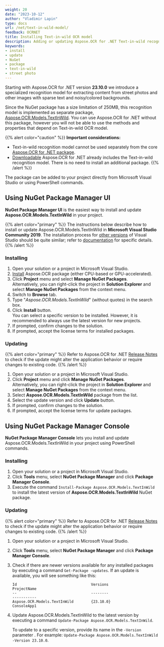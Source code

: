 ```yaml
---
weight: 20
date: "2023-10-12"
author: "Vladimir Lapin"
type: docs
url: /net/text-in-wild-model/
feedback: OCRNET
title: Installing Text-in-wild OCR model
description: Adding or updating Aspose.OCR for .NET Text-in-wild recognition model in your project.
keywords:
- install
- update
- NuGet
- package
- text-in-wild
- street photo
---
```


Starting with Aspose.OCR for .NET version **23.10.0** we introduce a specialized recognition model for extracting content from street photos and other images with sparse text and noisy/colored backgrounds.

Since the NuGet package has a size limitation of 250MB, this recognition model is implemented as separate package, [Aspose.OCR.Models.TextInWild](https://www.nuget.org/packages/Aspose.OCR.Models.TextInWild). You can use Aspose.OCR for .NET without this package, however you will not be able to use the methods and properties that depend on Text-in-wild OCR model.

{{% alert color="caution" %}} 
**Important considerations:**

- Text-in-wild recognition model cannot be used separately from the core [Aspose.OCR for .NET package](/ocr/net/installation/).
- [Downloadable](/ocr/net/installation/#downloadable) Aspose.OCR for .NET already includes the Text-in-wild recognition model. There is no need to install an additional package.
{{% /alert %}}

The package can be added to your project directly from Microsoft Visual Studio or using PowerShell commands.

## Using NuGet Package Manager UI

**NuGet Package Manager UI** is the easiest way to install and update **Aspose.OCR.Models.TextInWild** in your project.

{{% alert color="primary" %}} 
The instructions below describe how to install or update Aspose.OCR.Models.TextInWild in **Microsoft Visual Studio Community 2019**. The installation process for [other versions](/ocr/net/system-requirements/) of Visual Studio should be quite similar; refer to [documentation](https://docs.microsoft.com/en-us/previous-versions/visualstudio/) for specific details.
{{% /alert %}}

### Installing

1. Open your solution or a project in Microsoft Visual Studio.
2. [Install](/ocr/net/installation/) Aspose.OCR package (either CPU-based or GPU-accelerated).
3. Click **Project** menu and select **Manage NuGet Packages**.  
   Alternatively, you can right-click the project in **Solution Explorer** and select **Manage NuGet Packages** from the context menu.
4. Switch to **Browse** tab.
5. Type "_Aspose.OCR.Models.TextInWild_" (without quotes) in the search box.
6. Click **Install** button.  
   You can select a specific version to be installed. However, it is recommended to always use the latest version for new projects.
7. If prompted, confirm changes to the solution.
8. If prompted, accept the license terms for installed packages.

### Updating

{{% alert color="primary" %}} 
Refer to Aspose.OCR for .NET [Release Notes](/ocr/net/release-notes/) to check if the update might alter the application behavior or require changes to existing code.
{{% /alert %}} 

1. Open your solution or a project in Microsoft Visual Studio.
2. Click **Project** menu and click **Manage NuGet Packages**.  
   Alternatively, you can right-click the project in **Solution Explorer** and select **Manage NuGet Packages** from the context menu.
3. Select **Aspose.OCR.Models.TextInWild** package from the list.
4. Select the update version and click **Update** button.
5. If prompted, confirm changes to the solution.
6. If prompted, accept the license terms for update packages.

## Using NuGet Package Manager Console

**NuGet Package Manager Console** lets you install and update Aspose.OCR.Models.TextInWild in your project using PowerShell commands.

### Installing

1. Open your solution or a project in Microsoft Visual Studio.
2. Click **Tools** menu, select **NuGet Package Manager** and click **Package Manager Console**.
3. Execute the command `Install-Package Aspose.OCR.Models.TextInWild` to install the latest version of **Aspose.OCR.Models.TextInWild** NuGet package.

### Updating

{{% alert color="primary" %}} 
Refer to Aspose.OCR for .NET [Release Notes](/ocr/net/release-notes/) to check if the update might alter the application behavior or require changes to existing code.
{{% /alert %}} 

1. Open your solution or a project in Microsoft Visual Studio.
2. Click **Tools** menu, select **NuGet Package Manager** and click **Package Manager Console**.
3. Check if there are newer versions available for any installed packages by executing a command `Get-Package -updates`. If an update is available, you will see something like this:

   ```
   Id                                  Versions                                 ProjectName
   --                                  --------                                 -----------
   Aspose.OCR.Models.TextInWild        {23.10.0}                                ConsoleApp1
   ```

4. Update Aspose.OCR.Models.TextInWild to the latest version by executing a command `Update-Package Aspose.OCR.Models.TextInWild`.  
   
   To update to a specific version, provide its name in the `-Version` parameter . For example: `Update-Package Aspose.OCR.Models.TextInWild -Version 23.10.0`.
